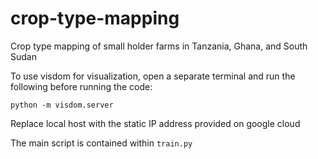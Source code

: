 # crop-type-mapping
Crop type mapping of small holder farms in Tanzania, Ghana, and South Sudan

To use visdom for visualization, open a separate terminal and run the following before running the code: 
 
  `python -m visdom.server`

Replace local host with the static IP address provided on google cloud

The main script is contained within `train.py`
